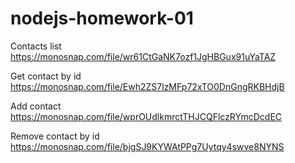 # nodejs-homework-01

Contacts list
 https://monosnap.com/file/wr61CtGaNK7ozf1JgHBGux91uYaTAZ

Get contact by id
 https://monosnap.com/file/Ewh2ZS7lzMFp72xTO0DnGngRKBHdjB

Add contact
 https://monosnap.com/file/wprOUdlkmrctTHJCQFlczRYmcDcdEC

Remove contact by id
 https://monosnap.com/file/bjgSJ9KYWAtPPg7Uytqy4swve8NYNS

<!-- =================================== -->

<!-- contacts.js -->
<!-- const updateById = async (id, { name, email, phone }) => {
  const contacts = await listContacts();
  const contaktId = String(id);
  const index = contacts.findIndex((contact) => contact.id === contaktId);
  if (index === -1) {
    return null;
  }
  contacts[index] = { id, name, email, phone };
  await updateContacts(contacts);
  return contacts[index];
}; -->

<!-- =================================== -->

<!-- index.js -->
<!--     case "update":
      const updatedContact = await contacts.updateById(id, {
        name,
        email,
        phone,
      });
      console.log(updatedContact);
      break; -->

<!-- invokeAction({
  action: "update",
  id: "105f55d9-af6e-4665-aee6-9321ec89c408",
  name: "Natalia",
  email: "nbb@gmail.com",
  phone: "12345678",
}); -->

<!-- ============================= -->

<!-- // invokeAction({ action: "list" });
// invokeAction({ action: "get", id: "5" });
// invokeAction({
//   action: "add",
//   name: "Natala",
//   email: "nb@gmail.com",
//   phone: "123456",
// });
// invokeAction({
//   action: "remove",
//   id: "105f55d9-af6e-4665-aee6-9321ec89c408",
// }); -->
